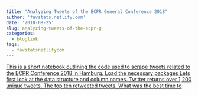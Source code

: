 ```yaml
---
title: "Analyzing Tweets of the ECPR General Conference 2018"
author: 'favstats.netlify.com'
date: '2018-08-25'
slug: analyzing-tweets-of-the-ecpr-g
categories:
  - bloglink
tags:
  - favstatsnetlifycom
---
```


[This is a short notebook outlining the code used to scrape tweets related to the ECPR Conference 2018 in Hamburg. Load the necessary packages Lets first look at the data structure and column names. Twitter returns over 1,200 unique tweets. The top ten retweeted tweets. What was the best time to<i class="fas fa-external-link-alt"></i>](https://favstats.netlify.com/post/ecprconf18/)


